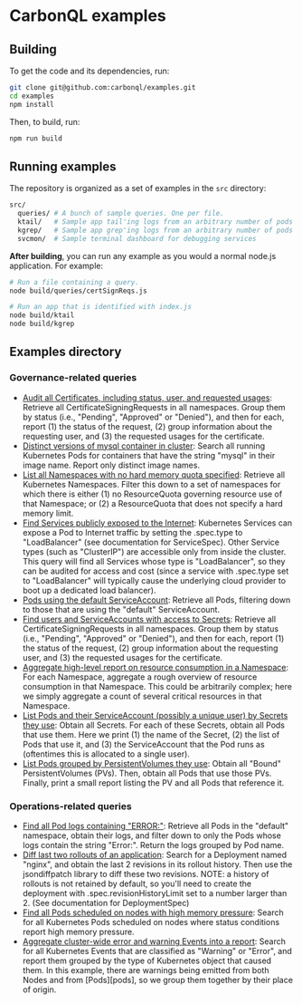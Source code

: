 # CarbonQL examples

## Building

To get the code and its dependencies, run:

```sh
git clone git@github.com:carbonql/examples.git
cd examples
npm install
```

Then, to build, run:

```sh
npm run build
```

## Running examples

The repository is organized as a set of examples in the `src` directory:

```sh
src/
  queries/ # A bunch of sample queries. One per file.
  ktail/   # Sample app tail'ing logs from an arbitrary number of pods
  kgrep/   # Sample app grep'ing logs from an arbitrary number of pods
  svcmon/  # Sample terminal dashboard for debugging services
```

**After building**, you can run any example as you would a normal node.js
application. For example:

```sh
# Run a file containing a query.
node build/queries/certSignReqs.js

# Run an app that is identified with index.js
node build/ktail
node build/kgrep
```

## Examples directory

### Governance-related queries

* [Audit all Certificates, including status, user, and requested
  usages](https://github.com/carbonql/examples/blob/master/src/queries/certSignReqs.ts): Retrieve
  all CertificateSigningRequests in all namespaces. Group them by status (i.e., "Pending",
  "Approved" or "Denied"), and then for each, report (1) the status of the request, (2) group
  information about the requesting user, and (3) the requested usages for the certificate.
* [Distinct versions of mysql container in
  cluster](https://github.com/carbonql/examples/blob/master/src/queries/distinctMySQLVersions.ts):
  Search all running Kubernetes Pods for containers that have the string "mysql" in their image
  name. Report only distinct image names.
* [List all Namespaces with no hard memory quota
  specified](https://github.com/carbonql/examples/blob/master/src/queries/namespacesWithNoQuota.ts):
  Retrieve all Kubernetes Namespaces. Filter this down to a set of namespaces for which there is
  either (1) no ResourceQuota governing resource use of that Namespace; or (2) a ResourceQuota that
  does not specify a hard memory limit.
* [Find Services publicly exposed to the
  Internet](https://github.com/carbonql/examples/blob/master/src/queries/servicesPubliclyExposed.ts):
  Kubernetes Services can expose a Pod to Internet traffic by setting the .spec.type to
  "LoadBalancer" (see documentation for ServiceSpec). Other Service types (such as "ClusterIP") are
  accessible only from inside the cluster. This query will find all Services whose type is
  "LoadBalancer", so they can be audited for access and cost (since a service with .spec.type set to
  "LoadBalancer" will typically cause the underlying cloud provider to boot up a dedicated load
  balancer).
* [Pods using the default
  ServiceAccount](https://github.com/carbonql/examples/blob/master/src/queries/podsUsingDefaultServiceAccount.ts):
  Retrieve all Pods, filtering down to those that are using the "default" ServiceAccount.
* [Find users and ServiceAccounts with access to
  Secrets](https://github.com/carbonql/examples/blob/master/src/queries/subjectsWithSecretAccess.ts):
  Retrieve all CertificateSigningRequests in all namespaces. Group them by status (i.e., "Pending",
  "Approved" or "Denied"), and then for each, report (1) the status of the request, (2) group
  information about the requesting user, and (3) the requested usages for the certificate.
* [Aggregate high-level report on resource consumption in a
  Namespace](https://github.com/carbonql/examples/blob/master/src/queries/aggregateReportOnNamespace.ts):
  For each Namespace, aggregate a rough overview of resource consumption in that Namespace. This
  could be arbitrarily complex; here we simply aggregate a count of several critical resources in
  that Namespace.
* [List Pods and their ServiceAccount (possibly a unique user) by Secrets they
  use](https://github.com/carbonql/examples/blob/master/src/queries/podsBySecretAccess.ts): Obtain
  all Secrets. For each of these Secrets, obtain all Pods that use them. Here we print (1) the name
  of the Secret, (2) the list of Pods that use it, and (3) the ServiceAccount that the Pod runs as
  (oftentimes this is allocated to a single user).
* [List Pods grouped by PersistentVolumes they
  use](https://github.com/carbonql/examples/blob/master/src/queries/podsByPvAccess.ts): Obtain all
  "Bound" PersistentVolumes (PVs). Then, obtain all Pods that use those PVs. Finally, print a small
  report listing the PV and all Pods that reference it.

### Operations-related queries

* [Find all Pod logs containing
  "ERROR:"](https://github.com/carbonql/examples/blob/master/src/queries/logsGroupedByPod.ts):
  Retrieve all Pods in the "default" namespace, obtain their logs, and filter down to only the Pods
  whose logs contain the string "Error:". Return the logs grouped by Pod name.
* [Diff last two rollouts of an
  application](https://github.com/carbonql/examples/blob/master/src/queries/historyOfDeployment.ts):
  Search for a Deployment named "nginx", and obtain the last 2 revisions in its rollout history.
  Then use the jsondiffpatch library to diff these two revisions. NOTE: a history of rollouts is not
  retained by default, so you'll need to create the deployment with .spec.revisionHistoryLimit set
  to a number larger than 2. (See documentation for DeploymentSpec)
* [Find all Pods scheduled on nodes with high memory
  pressure](https://github.com/carbonql/examples/blob/master/src/queries/podsOnNodesWithHighMemoryPressure.ts):
  Search for all Kubernetes Pods scheduled on nodes where status conditions report high memory
  pressure.
* [Aggregate cluster-wide error and warning Events into a
  report](https://github.com/carbonql/examples/blob/master/src/queries/findErrorEvevnts.ts): Search
  for all Kubernetes Events that are classified as "Warning" or "Error", and report them grouped by
  the type of Kubernetes object that caused them. In this example, there are warnings being emitted
  from both Nodes and from [Pods][pods], so we group them together by their place of origin.
